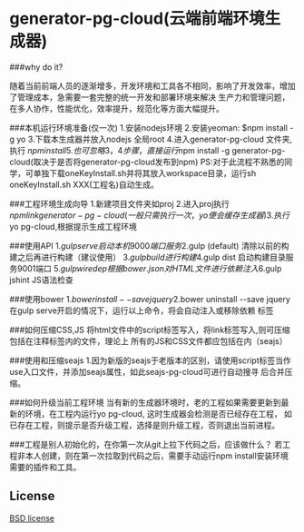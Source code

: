 generator-pg-cloud(云端前端环境生成器)
========================

###why do it?

随着当前前端人员的逐渐增多，开发环境和工具各不相同，影响了开发效率，增加了管理成本，急需要一套完整的统一开发和部署环境来解决
生产力和管理问题，在多人协作，性能优化，效率提升，规范化等方面大幅提升。

###本机运行环境准备(仅一次)
    1.安装nodejs环境
    2.安装yeoman: $npm install -g yo
    3.下载本生成器并放入nodejs 全局root
    4.进入generator-pg-cloud 文件夹,执行 $npm install
    5.也可忽略3，4步骤，直接运行$npm install -g generator-pg-cloud(取决于是否将generator-pg-cloud发布到npm)
    PS:对于此流程不熟悉的同学，可单独下载oneKeyInstall.sh并将其放入workspace目录，运行sh oneKeyInstall.sh XXX(工程名)自动生成。
  
###工程环境生成向导
        1.新建项目文件夹如proj
        2.进入proj执行$npm link generator-pg-cloud(一般只需执行一次，yo便会缓存生成器)
        3.执行$yo pg-cloud,根据提示生成工程环境
        
###使用API
        1.$gulp serve 启动本机9000端口服务
        2.$gulp (default) 清除以前的构建之后再进行构建（建议使用）
        3.$gulp build 进行构建
        4.$gulp dist 启动构建目录服务9001端口
        5.$gulp wiredep 根据bower.json对HTML文件进行依赖注入
        6.$gulp jshint JS语法检查
        
###使用bower
        1.$bower install --save jquery
        2.$bower uninstall --save jquery
        在gulp serve开启的情况下，运行以上命令，将会自动注入或移除依赖 <!--bower:js--> 标签
        
###如何压缩CSS,JS
        将html文件中的script标签写入<!--build:js-->，将link标签写入<!--build:css-->,则可压缩包括在注释标签内的文件，理论上
        所有的JS和CSS文件都应包括在内（seajs）
        

###使用和压缩seajs
        1.因为新版的seajs于老版本的区别，请使用script标签当作use入口文件，并添加seajs属性，如此seajs-pg-cloud可进行自动搜寻
        后合并压缩。
        
###如何升级当前工程环境
        当有新的生成器环境时，老的工程如果需要更新到最新的环境，在工程内运行yo pg-cloud, 这时生成器会检测是否已经存在工程，
        如已存在工程，则提示是否升级工程，选择是则升级工程，否则退出当前进程。
        
###工程是别人初始化的，在你第一次从git上拉下代码之后，应该做什么？
    若工程非本人创建，则在第一次拉取到代码之后，需要手动运行npm install安装环境需要的插件和工具。
## License

[BSD license](http://opensource.org/licenses/bsd-license.php)


